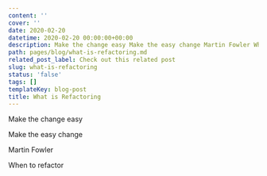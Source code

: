 ```yaml
---
content: ''
cover: ''
date: 2020-02-20
datetime: 2020-02-20 00:00:00+00:00
description: Make the change easy Make the easy change Martin Fowler When to refactor
path: pages/blog/what-is-refactoring.md
related_post_label: Check out this related post
slug: what-is-refactoring
status: 'false'
tags: []
templateKey: blog-post
title: What is Refactoring
---
```


Make the change easy

Make the easy change

Martin Fowler

When to refactor